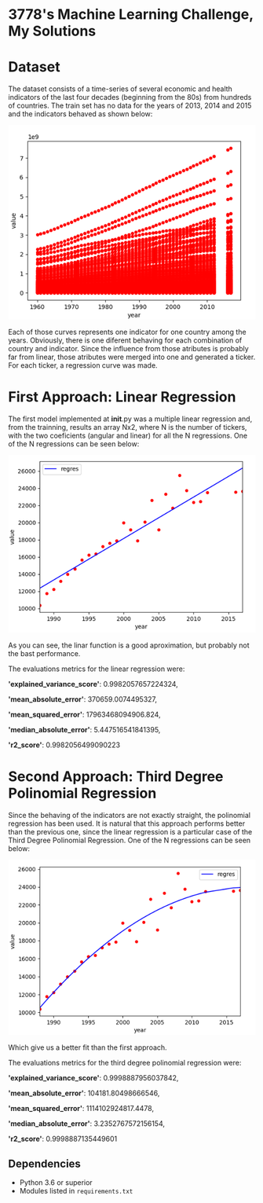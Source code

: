 # 3778's Machine Learning Challenge, My Solutions


# Dataset
  The dataset consists of a time-series of several economic and health indicators of the last four decades (beginning from the 80s) from hundreds of countries. The train set has no data for the years of 2013, 2014 and 2015 and the indicators behaved as shown below:
 
![](/dataset.png)
 
  Each of those curves represents one indicator for one country among the years. Obviously, there is one diferent behaving for each combination of country and indicator. Since the influence from those atributes is probably far from linear, those atributes were merged into one and generated a ticker. For each ticker, a regression curve was made.
  
# First Approach: Linear Regression
  The first model implemented at __init__.py was a multiple linear regression and, from the trainning, results an array Nx2, where N is the number of tickers, with the two coeficients (angular and linear) for all the N regressions. One of the N regressions can be seen below:
  
  ![](/linear_regression.png)
  
  As you can see, the linar function is a good aproximation, but probably not the bast performance.
  
  The evaluations metrics for the linear regression were:
  
  **'explained_variance_score'**: 0.9982057657224324, 
  
  **'mean_absolute_error'**: 370659.0074495327, 
  
  **'mean_squared_error'**: 17963468094906.824, 
  
  **'median_absolute_error'**: 5.447516541841395, 
  
  **'r2_score'**: 0.9982056499090223
  
  
  
# Second Approach: Third Degree Polinomial Regression
  Since the behaving of the indicators are not exactly straight, the polinomial regression has been used. It is natural that this approach performs better than the previous one, since the linear regression is a particular case of the Third Degree Polinomial Regression. One of the N regressions can be seen below:
  
  ![](/polynomial_regression.png)
  
  Which give us a better fit than the first approach.
  
  The evaluations metrics for the third degree polinomial regression were:
  
  **'explained_variance_score'**: 0.9998887956037842, 
  
  **'mean_absolute_error'**: 104181.80498666546,
  
  **'mean_squared_error'**: 1114102924817.4478,
  
  **'median_absolute_error'**: 3.2352767572156154, 
  
  **'r2_score'**: 0.9998887135449601
  

## Dependencies
- Python 3.6 or superior
- Modules listed in `requirements.txt`
